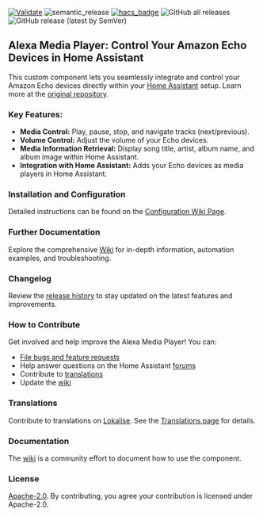 [![Validate](https://github.com/alandtse/alexa_media_player/actions/workflows/validate.yaml/badge.svg)](https://github.com/alandtse/alexa_media_player/actions/workflows/validate.yaml)
![semantic_release](https://github.com/alandtse/alexa_media_player/workflows/semantic_release/badge.svg)
[![hacs_badge](https://img.shields.io/badge/HACS-Default-orange.svg)](https://github.com/hacs/integration)
![GitHub all releases](https://img.shields.io/github/downloads/alandtse/alexa_media_player/total)
![GitHub release (latest by SemVer)](https://img.shields.io/github/downloads/alandtse/alexa_media_player/latest/total)

## Alexa Media Player: Control Your Amazon Echo Devices in Home Assistant

This custom component lets you seamlessly integrate and control your Amazon Echo devices directly within your [Home Assistant](https://home-assistant.io) setup. Learn more at the [original repository](https://github.com/alandtse/alexa_media_player).

### Key Features:

*   **Media Control:** Play, pause, stop, and navigate tracks (next/previous).
*   **Volume Control:** Adjust the volume of your Echo devices.
*   **Media Information Retrieval:** Display song title, artist, album name, and album image within Home Assistant.
*   **Integration with Home Assistant:** Adds your Echo devices as media players in Home Assistant.

### Installation and Configuration

Detailed instructions can be found on the [Configuration Wiki Page](https://github.com/alandtse/alexa_media_player/wiki/Configuration).

### Further Documentation

Explore the comprehensive [Wiki](https://github.com/alandtse/alexa_media_player/wiki) for in-depth information, automation examples, and troubleshooting.

### Changelog

Review the [release history](https://github.com/alandtse/alexa_media_player/releases) to stay updated on the latest features and improvements.

### How to Contribute

Get involved and help improve the Alexa Media Player! You can:

*   [File bugs and feature requests](https://github.com/alandtse/alexa_media_player/issues)
*   Help answer questions on the Home Assistant [forums](https://community.home-assistant.io/t/echo-devices-alexa-as-media-player-testers-needed/58639)
*   Contribute to [translations](https://app.lokalise.com/project/465185555eee18dd537ca6.39714580/)
*   Update the [wiki](https://github.com/alandtse/alexa_media_player/wiki)

### Translations

Contribute to translations on [Lokalise](https://app.lokalise.com/project/465185555eee18dd537ca6.39714580/).  See the [Translations page](https://github.com/alandtse/alexa_media_player/wiki/Translations) for details.

### Documentation

The [wiki](https://github.com/alandtse/alexa_media_player/wiki) is a community effort to document how to use the component.

### License

[Apache-2.0](LICENSE). By contributing, you agree your contribution is licensed under Apache-2.0.